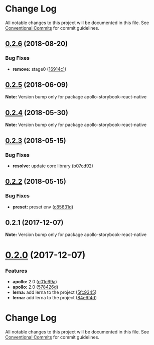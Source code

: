 # Change Log

All notable changes to this project will be documented in this file.
See [Conventional Commits](https://conventionalcommits.org) for commit guidelines.

<a name="0.2.6"></a>
## [0.2.6](https://github.com/abhiaiyer91/apollo-storybook-decorator/compare/apollo-storybook-react-native@0.2.5...apollo-storybook-react-native@0.2.6) (2018-08-20)


### Bug Fixes

* **remove:** stage0 ([16914c1](https://github.com/abhiaiyer91/apollo-storybook-decorator/commit/16914c1))




<a name="0.2.5"></a>
## [0.2.5](https://github.com/abhiaiyer91/apollo-storybook-decorator/compare/apollo-storybook-react-native@0.2.4...apollo-storybook-react-native@0.2.5) (2018-06-09)




**Note:** Version bump only for package apollo-storybook-react-native

<a name="0.2.4"></a>
## [0.2.4](https://github.com/abhiaiyer91/apollo-storybook-decorator/compare/apollo-storybook-react-native@0.2.3...apollo-storybook-react-native@0.2.4) (2018-05-30)




**Note:** Version bump only for package apollo-storybook-react-native

<a name="0.2.3"></a>
## [0.2.3](https://github.com/abhiaiyer91/apollo-storybook-decorator/compare/apollo-storybook-react-native@0.2.2...apollo-storybook-react-native@0.2.3) (2018-05-15)


### Bug Fixes

* **resolve:** update core library ([b07cd92](https://github.com/abhiaiyer91/apollo-storybook-decorator/commit/b07cd92))




<a name="0.2.2"></a>
## [0.2.2](https://github.com/abhiaiyer91/apollo-storybook-decorator/compare/apollo-storybook-react-native@0.2.1...apollo-storybook-react-native@0.2.2) (2018-05-15)


### Bug Fixes

* **preset:** preset env ([c85631d](https://github.com/abhiaiyer91/apollo-storybook-decorator/commit/c85631d))




<a name="0.2.1"></a>
## 0.2.1 (2017-12-07)




**Note:** Version bump only for package apollo-storybook-react-native

<a name="0.2.0"></a>
# [0.2.0](https://github.com/abhiaiyer91/apollo-storybook-decorator/compare/v0.5.1...v0.2.0) (2017-12-07)


### Features

* **apollo:** 2.0 ([c01c69a](https://github.com/abhiaiyer91/apollo-storybook-decorator/commit/c01c69a))
* **apollo:** 2.0 ([578426d](https://github.com/abhiaiyer91/apollo-storybook-decorator/commit/578426d))
* **lerna:** add lerna to the project ([5fc9345](https://github.com/abhiaiyer91/apollo-storybook-decorator/commit/5fc9345))
* **lerna:** add lerna to the project ([84e6f4d](https://github.com/abhiaiyer91/apollo-storybook-decorator/commit/84e6f4d))



# Change Log

All notable changes to this project will be documented in this file.
See [Conventional Commits](https://conventionalcommits.org) for commit guidelines.
